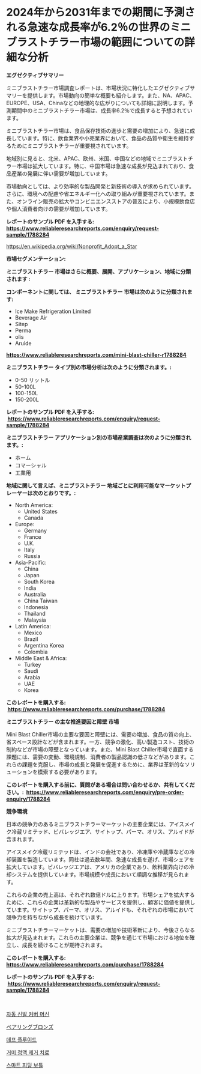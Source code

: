<p><h1>2024年から2031年までの期間に予測される急速な成長率が6.2％の世界のミニブラストチラー市場の範囲についての詳細な分析</h1></p><p><strong>エグゼクティブサマリー</strong></p>
<p><p>ミニブラストチラー市場調査レポートは、市場状況に特化したエグゼクティブサマリーを提供します。市場動向の簡単な概要も紹介します。また、NA、APAC、EUROPE、USA、Chinaなどの地理的な広がりについても詳細に説明します。予測期間中のミニブラストチラー市場は、成長率6.2％で成長すると予想されています。</p><p>ミニブラストチラー市場は、食品保存技術の進歩と需要の増加により、急速に成長しています。特に、飲食業界や小売業界において、食品の品質や衛生を維持するためにミニブラストチラーが重要視されています。</p><p>地域別に見ると、北米、APAC、欧州、米国、中国などの地域でミニブラストチラー市場は拡大しています。特に、中国市場は急速な成長が見込まれており、食品産業の発展に伴い需要が増加しています。</p><p>市場動向としては、より効率的な製品開発と新技術の導入が求められています。さらに、環境への配慮や省エネルギー化への取り組みが重要視されています。また、オンライン販売の拡大やコンビニエンスストアの普及により、小規模飲食店や個人消費者向けの需要が増加しています。</p></p>
<p><strong>レポートのサンプル PDF を入手する: <a href="https://www.reliableresearchreports.com/enquiry/request-sample/1788284">https://www.reliableresearchreports.com/enquiry/request-sample/1788284</a></strong></p>
<p><a href="https://en.wikipedia.org/wiki/Nonprofit_Adopt_a_Star">https://en.wikipedia.org/wiki/Nonprofit_Adopt_a_Star</a></p>
<p><strong>市場セグメンテーション:</strong></p>
<p><strong> ミニブラストチラー 市場はさらに概要、展開、アプリケーション、地域に分類されます :</strong></p>
<p><strong>コンポーネントに関しては、 ミニブラストチラー 市場は次のように分類されます: &nbsp;</strong></p>
<p><ul><li>Ice Make Refrigeration Limited</li><li>‎Beverage Air</li><li>Sitep</li><li>Perma</li><li>olis</li><li>Aruide</li></ul></p>
<p><strong><a href="https://www.reliableresearchreports.com/mini-blast-chiller-r1788284">https://www.reliableresearchreports.com/mini-blast-chiller-r1788284</a></strong></p>
<p><strong> ミニブラストチラー タイプ別の市場分析は次のように分類されます。:</strong></p>
<p><ul><li>0-50 リットル</li><li>50-100L</li><li>100-150L</li><li>150-200L</li></ul></p>
<p><strong>レポートのサンプル PDF を入手する: &nbsp;<a href="https://www.reliableresearchreports.com/enquiry/request-sample/1788284">https://www.reliableresearchreports.com/enquiry/request-sample/1788284</a></strong></p>
<p><strong> ミニブラストチラー アプリケーション別の市場産業調査は次のように分類されます。:</strong></p>
<p><ul><li>ホーム</li><li>コマーシャル</li><li>工業用</li></ul></p>
<p><strong>地域に関して言えば、ミニブラストチラー 地域ごとに利用可能なマーケットプレーヤーは次のとおりです。:</strong></p>
<p><ul>
    <li>
        North America:
        <ul>
            <li>United States</li>
            <li>Canada</li>
        </ul>
    </li>
    <li>
        Europe:
        <ul>
            <li>Germany</li>
            <li>France</li>
            <li>U.K.</li>
            <li>Italy</li>
            <li>Russia</li>
        </ul>
    </li>
    <li>
        Asia-Pacific:
        <ul>
            <li>China</li>
            <li>Japan</li>
            <li>South Korea</li>
            <li>India</li>
            <li>Australia</li>
            <li>China Taiwan</li>
            <li>Indonesia</li>
            <li>Thailand</li>
            <li>Malaysia</li>
        </ul>
    </li>
    <li>
        Latin America:
        <ul>
            <li>Mexico</li>
            <li>Brazil</li>
            <li>Argentina Korea</li>
            <li>Colombia</li>
        </ul>
    </li>
    <li>
        Middle East & Africa:
        <ul>
            <li>Turkey</li>
            <li>Saudi</li>
            <li>Arabia</li>
            <li>UAE</li>
            <li>Korea</li>
        </ul>
    </li>
    </ul></p>
<p><strong>このレポートを購入する: &nbsp;<a href="https://www.reliableresearchreports.com/purchase/1788284">https://www.reliableresearchreports.com/purchase/1788284</a></strong></p>
<p><strong>ミニブラストチラー の主な推進要因と障壁 市場</strong></p>
<p><p>Mini Blast Chiller市場の主要な要因と障壁には、需要の増加、食品の質の向上、省スペース設計などが含まれます。一方、競争の激化、高い製造コスト、技術の制約などが市場の障壁となっています。また、Mini Blast Chiller市場で直面する課題には、需要の変動、環境規制、消費者の製品認識の低さなどがあります。これらの課題を克服し、市場の成長と発展を促進するために、業界は革新的なソリューションを模索する必要があります。</p></p>
<p><strong>このレポートを購入する前に、質問がある場合は問い合わせるか、共有してください。:&nbsp; <a href="https://www.reliableresearchreports.com/enquiry/pre-order-enquiry/1788284">https://www.reliableresearchreports.com/enquiry/pre-order-enquiry/1788284</a></strong></p>
<p><strong>競争環境</strong></p>
<p><p>日本の競争力のあるミニブラストチラーマーケットの主要企業には、アイスメイク冷蔵リミテッド、ビバレッジエア、サイトップ、パーマ、オリス、アルイドが含まれます。</p><p>アイスメイク冷蔵リミテッドは、インドの会社であり、冷凍庫や冷蔵庫などの冷却装置を製造しています。同社は過去数年間、急速な成長を遂げ、市場シェアを拡大しています。ビバレッジエアは、アメリカの企業であり、飲料業界向けの冷却システムを提供しています。市場規模や成長において順調な推移が見られます。</p><p>これらの企業の売上高は、それぞれ数億ドルに上ります。市場シェアを拡大するために、これらの企業は革新的な製品やサービスを提供し、顧客に価値を提供しています。サイトップ、パーマ、オリス、アルイドも、それぞれの市場において競争力を持ちながら成長を続けています。</p><p>ミニブラストチラーマーケットは、需要の増加や技術革新により、今後さらなる拡大が見込まれます。これらの主要企業は、競争を通じて市場における地位を確立し、成長を続けることが期待されます。</p></p>
<p><strong>このレポートを購入する: &nbsp; <a href="https://www.reliableresearchreports.com/purchase/1788284">https://www.reliableresearchreports.com/purchase/1788284</a></strong></p>
<p><strong>レポートのサンプル PDF を入手する: &nbsp;<a href="https://www.reliableresearchreports.com/enquiry/request-sample/1788284">https://www.reliableresearchreports.com/enquiry/request-sample/1788284</a></strong><strong></strong></p>
<p>&nbsp;</p>
<p><p><a href="https://github.com/lkwggful07722/Market-Research-Report-List-3/blob/main/986080033770.md">자동 신발 커버 머신</a></p><p><a href="https://medium.com/@khkjaxbn36/%E3%82%B0%E3%83%AD%E3%83%BC%E3%83%90%E3%83%AB%E3%83%99%E3%82%A2%E3%83%AA%E3%83%B3%E3%82%B0%E3%83%96%E3%83%AD%E3%83%B3%E3%82%BA%E5%B8%82%E5%A0%B4%E3%81%AF-2024%E5%B9%B4%E3%81%8B%E3%82%892031%E5%B9%B4%E3%81%BE%E3%81%A7%E3%81%AE%E6%9C%9F%E9%96%93%E3%81%AB10-%E3%81%AE%E5%B9%B4%E9%96%93%E6%88%90%E9%95%B7%E7%8E%87%E3%81%A7%E6%88%90%E9%95%B7%E3%81%99%E3%82%8B%E3%81%A8%E4%BA%88%E6%B8%AC%E3%81%95%E3%82%8C%E3%81%A6%E3%81%84%E3%81%BE%E3%81%99-6fffddb674e5">ベアリングブロンズ</a></p><p><a href="https://github.com/nigaleamar09/Market-Research-Report-List-2/blob/main/516752133769.md">데프 플루이드</a></p><p><a href="https://medium.com/@mujgankortalih/%EC%8A%A4%ED%8C%8C%EC%9D%B4%EB%8D%94-%EB%B2%A0%EC%9D%B8-%EC%A0%9C%EA%B1%B0-%EC%B9%98%EB%A3%8C-%EC%8B%9C%EC%9E%A5-%EC%98%88%EC%B8%A1-2024%EB%85%84%EB%B6%80%ED%84%B0-2031%EB%85%84%EA%B9%8C%EC%A7%80%EC%9D%98-%EA%B8%80%EB%A1%9C%EB%B2%8C-%EC%8B%9C%EC%9E%A5-%EB%8F%99%ED%96%A5-%EB%B0%8F-%EB%B6%84%EC%84%9D%EC%9D%80-186%ED%8E%98%EC%9D%B4%EC%A7%80%EC%97%90-%EC%86%8C%EA%B0%9C%EB%90%98%EC%96%B4-%EC%9E%88%EC%8A%B5%EB%8B%88%EB%8B%A4-d794d26e7cfb">거미 정맥 제거 치료</a></p><p><a href="https://medium.com/@mujgankortalih/%EC%8A%A4%EB%A7%88%ED%8A%B8-%EA%B8%89%EC%8B%9D-%EB%B3%91-%EC%82%B0%EC%97%85-%EB%B6%84%EC%84%9D-%EB%B3%B4%EA%B3%A0%EC%84%9C-%EC%8B%9C%EC%9E%A5-%EA%B7%9C%EB%AA%A8-%EC%A0%90%EC%9C%A0%EC%9C%A8-%EC%9D%91%EC%9A%A9-%ED%94%84%EB%A1%9C%EA%B7%B8%EB%9E%A8-%EC%A7%80%EC%97%AD-%EA%B2%BD%EC%9F%81-%EC%A0%84%EB%9E%B5%EB%B3%84-%ED%8A%B8%EB%A0%8C%EB%93%9C-2024-2031-1a6752cb6c3c">스마트 피딩 보틀</a></p></p>